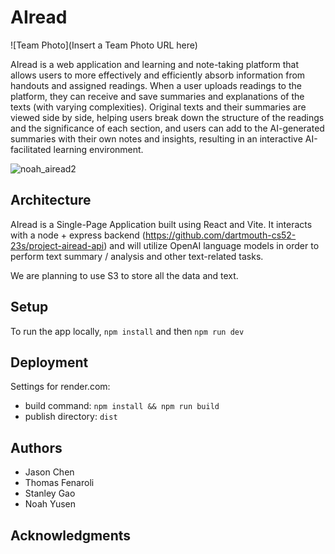 # AIread

![Team Photo](Insert a Team Photo URL here)

AIread is a web application and learning and note-taking platform that allows users to more effectively and efficiently absorb information from handouts and assigned readings. When a user uploads readings to the platform, they can receive and save summaries and explanations of the texts (with varying complexities). Original texts and their summaries are viewed side by side, helping users break down the structure of the readings and the significance of each section, and users can add to the AI-generated summaries with their own notes and insights, resulting in an interactive AI-facilitated learning environment.

![noah_airead2](https://github.com/dartmouth-cs52-23s/project-airead/assets/20538238/dd4b79cb-4c29-411b-aba8-a1b170df6b8d)


## Architecture

AIread is a Single-Page Application built using React and Vite. It interacts with a node + express backend (https://github.com/dartmouth-cs52-23s/project-airead-api) and will utilize OpenAI language models in order to perform text summary / analysis and other text-related tasks.

We are planning to use S3 to store all the data and text.

## Setup

To run the app locally, `npm install` and then `npm run dev`

## Deployment

Settings for render.com:
* build command:  `npm install && npm run build`
* publish directory: `dist`

## Authors

* Jason Chen
* Thomas Fenaroli
* Stanley Gao
* Noah Yusen

## Acknowledgments
